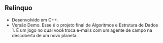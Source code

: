 ## Relinquo
- Desenvolvido em C++.
- Versão Demo.
Esse é o projeto final de Algoritmos e Estrutura de Dados 1.
É um jogo no qual você troca e-mails com um agente de campo na descoberta de um novo planeta.
